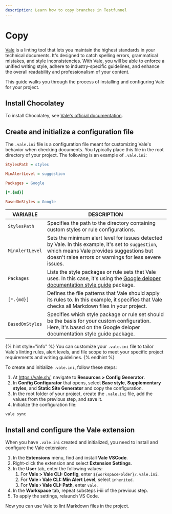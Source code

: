 ```yaml
---
description: Learn how to copy branches in Testfunnel
---
```


# Copy

[Vale](https://vale.sh/) is a linting tool that lets you maintain the highest standards in your technical documents. It's designed to catch spelling errors, grammatical mistakes, and style inconsistencies. With Vale, you will be able to enforce a unified writing style, adhere to industry-specific guidelines, and enhance the overall readability and professionalism of your content.

This guide walks you through the process of installing and configuring Vale for your project.

## Install Chocolatey

To install Chocolatey, see [Vale's official documentation](https://vale.sh/docs/vale-cli/installation/).

## Create and initialize a configuration file

The `.vale.ini` file is a configuration file meant for customizing Vale's behavior when checking documents. You typically place this file in the root directory of your project. The following is an example of `.vale.ini`:

```ini
StylesPath = styles

MinAlertLevel = suggestion

Packages = Google

[*.{md}]

BasedOnStyles = Google
```

| VARIABLE        | DESCRIPTION                                                                                                                                                                                             |
| --------------- | ------------------------------------------------------------------------------------------------------------------------------------------------------------------------------------------------------- |
| `StylesPath`    | Specifies the path to the directory containing custom styles or rule configurations.                                                                                                                    |
| `MinAlertLevel` | Sets the minimum alert level for issues detected by Vale. In this example, it's set to `suggestion`, which means Vale provides suggestions but doesn't raise errors or warnings for less severe issues. |
| `Packages`      | Lists the style packages or rule sets that Vale uses. In this case, it's using the [Google deloper documentation style guide](https://developers.google.com/style) package.                             |
| `[*.{md}]`      | Defines the file patterns that Vale should apply its rules to. In this example, it specifies that Vale checks all Markdown files in your project.                                                       |
| `BasedOnStyles` | Specifies which style package or rule set should be the basis for your custom configuration. Here, it's based on the Google deloper documentation style guide package.                                  |

{% hint style="info" %}
You can customize your `.vale.ini` file to tailor Vale's linting rules, alert levels, and file scope to meet your specific project requirements and writing guidelines.
{% endhint %}

To create and initialize `.vale.ini`, follow these steps:

1. At https://vale.sh/, navigate to **Resources > Config Generator**.
2. In **Config Configurator** that opens, select **Base style**, **Supplementary styles**, and **Static Site Generator** and copy the configuration.
3. In the root folder of your project, create the `.vale.ini` file, add the values from the previous step, and save it.
4. Initialize the configuration file:

```bash
vale sync
```

## Install and configure the Vale extension

When you have `.vale.ini` created and initialized, you need to install and configure the Vale extension:

1. In the **Extensions** menu, find and install **Vale VSCode**.
2. Right-click the extension and select **Extension Settings**.
3. In the **User** tab, enter the following values:
   1. For **Vale > Vale CLI: Config**, enter `${workspaceFolder}/.vale.ini`.
   2. For **Vale › Vale CLI: Min Alert Level**, select `inherited`.
   3. For **Vale › Vale CLI: Path**, enter `vale`.
4. In the **Workspace** tab, repeat substeps i-iii of the previous step.
5. To apply the settings, relaunch VS Code.

Now you can use Vale to lint Markdown files in the project.
